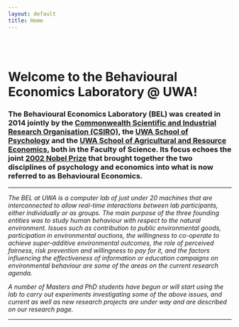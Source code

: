 ```yaml
---
layout: default
title: Home
---
```


<br><br>

# Welcome to the Behavioural Economics Laboratory @ UWA!

<h3> The Behavioural Economics Laboratory (BEL) was created in 2014 jointly by the <a href="http://www.csiro.au">Commonwealth Scientific and Industrial Research Organisation (CSIRO)</a>, the <a href="http://www.psychology.uwa.edu.au">UWA School of Psychology</a> and the <a href="http://www.are.uwa.edu.au">UWA School of Agricultural and Resource Economics</a>, both in the Faculty of Science. Its focus echoes the joint <a href="http://www.nobelprize.org/nobel_prizes/economic-sciences/laureates/2002/">2002 Nobel Prize</a> that brought together the two disciplines of psychology and economics into what is now referred to as Behavioural Economics.</h3>

-----

*The BEL at UWA is a computer lab of just under 20 machines that are interconnected to allow real-time interactions between lab participants, either individually or as groups. The main purpose of the three founding entities was to study human behaviour with respect to the natural environment. Issues such as contribution to public environmental goods, participation in environmental auctions, the willingness to co-operate to achieve super-additive environmental outcomes, the role of perceived fairness, risk prevention and willingness to pay for it, and the factors influencing the effectiveness of information or education campaigns on environmental behaviour are some of the areas on the current research agenda.*

*A number of Masters and PhD students have begun or will start using the lab to carry out experiments investigating some of the above issues, and current as well as new research projects are under way and are described on our research page.*

-----

<br><br>